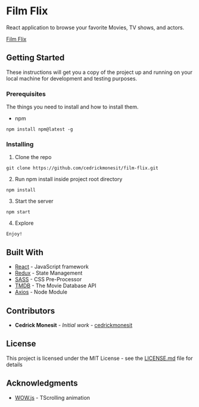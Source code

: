 # Film Flix

React application to browse your favorite Movies, TV shows, and actors.

[Film Flix](https://cedrickmonesit.github.io/film-flix)

## Getting Started

These instructions will get you a copy of the project up and running on your local machine for development and testing purposes.

### Prerequisites

The things you need to install and how to install them.

- npm

```
npm install npm@latest -g
```

### Installing

1. Clone the repo

```
git clone https://github.com/cedrickmonesit/film-flix.git
```

2. Run npm install inside project root directory

```
npm install
```

3. Start the server

```
npm start
```

4. Explore

```
Enjoy!
```

## Built With

* [React](https://reactjs.org/) - JavaScript framework
* [Redux](https://redux.js.org/) - State Management
* [SASS](https://sass-lang.com/) - CSS Pre-Processor
* [TMDB](https://www.themoviedb.org/) - The Movie Database API
* [Axios](https://github.com/axios/axios) - Node Module


## Contributors

* **Cedrick Monesit** - *Initial work* - [cedrickmonesit](http://www.cedrickmonesit.xyz/)


## License

This project is licensed under the MIT License - see the [LICENSE.md](https://github.com/cedrickmonesit/film-flix/blob/master/LICENSE) file for details

## Acknowledgments

* [WOW.js](https://mynameismatthieu.com/WOW/) - TScrolling animation
